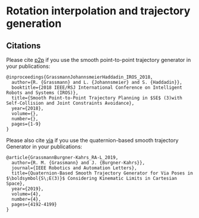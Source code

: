 # Rotation interpolation and trajectory generation

## Citations
Please cite [p2p](https://ieeexplore.ieee.org/abstract/document/8594339) if you use the smooth point-to-point trajectory generator in your publications:
```
@inproceedings{GrassmannJohannsmeierHaddadin_IROS_2018,
  author={R. {Grassmann} and L. {Johannsmeier} and S. {Haddadin}},
  booktitle={2018 IEEE/RSJ International Conference on Intelligent Robots and Systems (IROS)}, 
  title={Smooth Point-to-Point Trajectory Planning in $SE$ (3)with Self-Collision and Joint Constraints Avoidance}, 
  year={2018},
  volume={},
  number={},
  pages={1-9}
}
```

Please also cite [via](https://ieeexplore.ieee.org/abstract/document/8772208) if you use the quaternion-based smooth trajectory Generator in your publications:
```
@article{GrassmannBurgner-Kahrs_RA-L_2019,
  author={R. M. {Grassmann} and J. {Burgner-Kahrs}},
  journal={IEEE Robotics and Automation Letters}, 
  title={Quaternion-Based Smooth Trajectory Generator for Via Poses in $\boldsymbol{S\;E(3)}$ Considering Kinematic Limits in Cartesian Space}, 
  year={2019},
  volume={4},
  number={4},
  pages={4192-4199}
}
```
